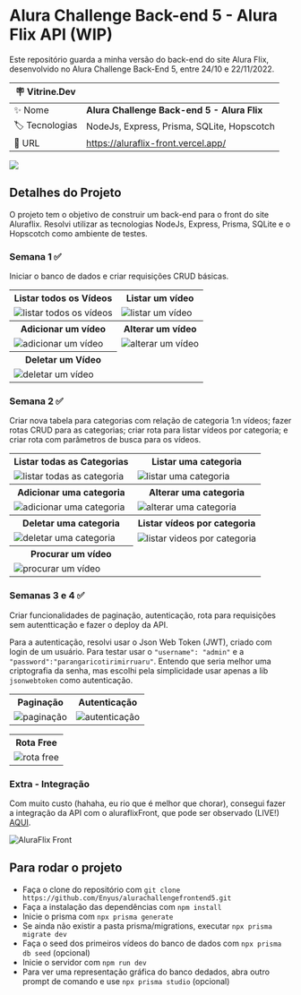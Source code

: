 # Alura Challenge Back-end 5 - Alura Flix API (WIP)

Este repositório guarda a minha versão do back-end do site Alura Flix, desenvolvido no Alura Challenge Back-End 5, entre 24/10 e 22/11/2022.

| :placard: Vitrine.Dev |     |
| -------------  | --- |
| :sparkles: Nome        | **Alura Challenge Back-end 5 - Alura Flix**
| :label: Tecnologias | NodeJs, Express, Prisma, SQLite, Hopscotch
| :rocket: URL         | https://aluraflix-front.vercel.app/

<!-- Inserir imagem com a #vitrinedev ao final do link -->
![](https://i.imgur.com/4BTHvAB.png#vitrinedev)

## Detalhes do Projeto
O projeto tem o objetivo de construir um back-end para o front do site Aluraflix. Resolvi utilizar as tecnologias NodeJs, Express, Prisma, SQLite e o Hopscotch como ambiente de testes.

### Semana 1 ✅
Iniciar o banco de dados e criar requisições CRUD básicas.

<table>
    <tr>
        <th>Listar todos os Vídeos</th>
        <th>Listar um vídeo</th>
    </tr>
    <tr>
        <td><img src="https://media.giphy.com/media/GKgLn6YVLOV3vvU1gD/giphy.gif" alt="listar todos os vídeos"></td>
        <td><img src="https://media.giphy.com/media/Xd9LB4DXW5qrsbACk6/giphy.gif" alt="listar um vídeo"></td>
    </tr>
    <tr>
        <th>Adicionar um vídeo</th>
        <th>Alterar um vídeo</th>
    </tr>
    <tr>
        <td><img src="https://media.giphy.com/media/LHuiLK4yAxf7ccCjed/giphy.gif" alt="adicionar um vídeo"></td>
        <td><img src="https://media.giphy.com/media/s8frXNCj7aqn9uOo1G/giphy.gif" alt="alterar um vídeo"></td>
    </tr>
    <tr>
        <th>Deletar um Vídeo</th>
    </tr>
    <tr>
        <td><img src="https://media.giphy.com/media/sVKV194PR6sZFqEKmw/giphy.gif" alt="deletar um vídeo"></td>
    </tr>
</table>

### Semana 2 ✅
Criar nova tabela para categorias com relação de categoria 1:n vídeos; fazer rotas CRUD para as categorias; criar rota para listar vídeos por categoria; e criar rota com parâmetros de busca para os vídeos.

<table>
    <tr>
        <th>Listar todas as Categorias</th>
        <th>Listar uma categoria</th>
    </tr>
    <tr>
        <td><img src="https://media.giphy.com/media/Bcm9ymed9Ifrf3EqtW/giphy.gif" alt="listar todas as categoria"></td>
        <td><img src="https://media.giphy.com/media/71m2L0VKhG200AGSs4/giphy.gif" alt="listar uma categoria"></td>
    </tr>
    <tr>
        <th>Adicionar uma categoria</th>
        <th>Alterar uma categoria</th>
    </tr>
    <tr>
        <td><img src="https://media.giphy.com/media/CNkUsSuKNSH11E8DCF/giphy.gif" alt="adicionar uma categoria"></td>
        <td><img src="https://media.giphy.com/media/uMtOlu1JhBdn3E3pr2/giphy.gif" alt="alterar uma categoria"></td>
    </tr>
    <tr>
        <th>Deletar uma categoria</th>
        <th>Listar vídeos por categoria</th>
    </tr>
    <tr>
        <td><img src="https://media.giphy.com/media/kyw4BGcovUpKsr2bqO/giphy.gif" alt="deletar uma categoria"></td>
        <td><img src="https://media.giphy.com/media/I3hRYTRvQBjKzYIT7j/giphy.gif" alt="listar videos por categoria"></td>
    </tr>
    <tr>
        <th>Procurar um vídeo</th>
    </tr>
    <tr>
        <td><img src="https://media.giphy.com/media/9SLWi7oer4ksCI2mn8/giphy.gif" alt="procurar um vídeo"></td>
    </tr>
</table>

### Semanas 3 e 4 ✅
Criar funcionalidades de paginação, autenticação, rota para requisições sem autentticação e fazer o deploy da API.

Para a autenticação, resolvi usar o Json Web Token (JWT), criado com login de um usuário. Para testar usar o `"username": "admin"` e a `"password":"parangaricotirimirruaru"`. Entendo que seria melhor uma criptografia da senha, mas escolhi pela simplicidade usar apenas a lib `jsonwebtoken` como autenticação.

<table>
    <tr>
        <th>Paginação</th>
        <th>Autenticação</th>
    </tr>
    <tr>
        <td><img src="https://media.giphy.com/media/aLfWDHfKVm19xSiuFb/giphy.gif" alt="paginação"></td>
        <td><img src="https://media.giphy.com/media/9br23mrTnZg3kXcmNu/giphy.gif" alt="autenticação"></td>
    </tr>
</table>
<table>
    <tr>
        <th>Rota Free</th>
    </tr>
    <tr>
        <td><img src="https://media.giphy.com/media/zuHK05Rw28lYrylvDS/giphy.gif" alt="rota free"></td>
    </tr>
</table>

### Extra - Integração
Com muito custo (hahaha, eu rio que é melhor que chorar), consegui fazer a integração da API com o aluraflixFront, que pode ser observado (LIVE!) <a href="https://aluraflix-front.vercel.app/">AQUI</a>.

<img src="https://i.imgur.com/zbBoxTA.png" alt="AluraFlix Front">

## Para rodar o projeto
- Faça o clone do repositório com `git clone https://github.com/Enyus/alurachallengefrontend5.git`
- Faça a instalação das dependências com `npm install`
- Inicie o prisma com `npx prisma generate`
- Se ainda não existir a pasta prisma/migrations, executar `npx prisma migrate dev`
- Faça o seed dos primeiros vídeos do banco de dados com `npx prisma db seed` (opcional)
- Inicie o servidor com `npm run dev`
- Para ver uma representação gráfica do banco dedados, abra outro prompt de comando e use `npx prisma studio` (opcional)
